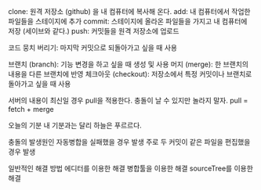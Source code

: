 clone: 원격 저장소 (github) 을 내 컴퓨터에 복사해 온다.
add: 내 컴퓨터에서 작업한 파일들을 스테이지에 추가
commit: 스테이지에 올라온 파일들을 가지고 내 컴퓨터에 저장 (세이브와 같다.)
push: 커밋들을 원격 저장소에 업로드

코드 뭉치 버리기: 마지막 커밋으로 되돌아가고 싶을 때 사용

브랜치 (branch): 기능 변경을 하고 싶을 때 생성 및 사용
머지 (merge): 한 브랜치의 내용을 다른 브랜치에 반영
체크아웃 (checkout): 저장소에서 특정 커밋이나 브랜치로 돌아가고 싶을 때 사용

서버의 내용이 최신일 경우 pull을 적용한다.
충돌이 날 수 있지만 놀라지 말자.
pull = fetch + merge

오늘의 기분 
내 기분과는 달리 하늘은 푸르르다.

충돌의 발생원인
자동병합을 실패했을 경우 발생
주로 두 커밋이 같은 파일을 편집했을 경우 발생

일반적인 해결 방법
에디터를 이용한 해결
병합툴을 이용한 해결
sourceTree를 이용한 해결

